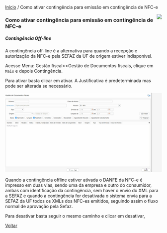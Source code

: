 [Início](index.md) / Como ativar contingência para emissão em contingência de NFC-e

<a href="http://docs.continentenuvem.com.br/dicas.html#dicas"><img align="right" src="http://docs.continentenuvem.com.br/images/dicas.png"></a>



### Como ativar contingência para emissão em contingência de NFC-e

##### Contingência Off-line

A contingência off-line é a alternativa para quando a recepção e autorização da NFC-e pela SEFAZ da UF de origem estiver indisponível. 

Acesse Menu: Gestão fiscal>>Gestão de Documentos fiscais, clique em `Mais` e depois Contingência.

Para ativar basta clicar em ativar. A Justificativa é predeterminada  mas pode ser alterada se necessário. 

![](images\como_fazer_ativar_contingencia_nfce.gif)



Quando a contingência offline estiver ativada o DANFE da NFC-e é impresso em duas vias, sendo uma da empresa e outro do consumidor, ambas com identificação da contingência, sem haver o envio do XML para a SEFAZ e quando a contingência for desativada o sistema envia para a SEFAZ da UF todos os XMLs dos NFC-es emitidos, seguindo assim o fluxo normal de aprovação pela Sefaz.

Para desativar basta seguir o mesmo caminho e clicar em desativar,

[Voltar](index.md)

